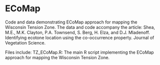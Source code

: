 # ECoMap
Code and data demonstrating ECoMap approach for mapping the Wisconsin Tension Zone. The data and code accompany the article: Shea, M.E., M.K. Clayton, P.A. Townsend, S. Berg, H. Elza, and D.J. Mladenoff. Identifying ecotone location using the co-occurrence property. Journal of Vegetation Science.

Files include: 
TZ_ECoMap.R: The main R script implementing the ECoMap approach for mapping the Wisconsin Tension Zone.
